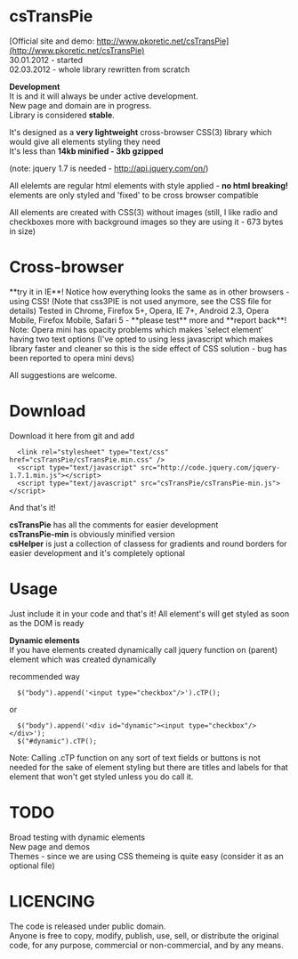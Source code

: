 <h1>
      csTransPie
</h1>

 
 
[Official site and demo: http://www.pkoretic.net/csTransPie](http://www.pkoretic.net/csTransPie)  
30.01.2012 - started  
02.03.2012 - whole library rewritten from scratch

**Development**  
It is and it will always be under active development.   
New page and domain are in progress.  
Library is considered **stable**.   

It's designed as a **very lightweight** cross-browser CSS(3) library which would give all elements styling they need  
It's less than **14kb minified - 3kb gzipped** 

(note: jquery 1.7 is needed - http://api.jquery.com/on/)

All elelemts are regular html elements with style applied - **no html breaking!**  
elements are only styled and 'fixed' to be cross browser compatible 

All elements are created with CSS(3) without images (still, I like radio and checkboxes more with background images so they are using it - 673 bytes in size)

<h1>
      Cross-browser
</h1>
**try it in IE**! Notice how everything looks the same as in other browsers - using CSS!  
(Note that css3PIE is not used anymore, see the CSS file for details)  
Tested in Chrome, Firefox 5+, Opera, IE 7+, Android 2.3, Opera Mobile, Firefox Mobile, Safari 5 - **please test** more and **report back**!  
Note: Opera mini has opacity problems which makes 'select element' having two text options (I've opted to using less javascript which makes library faster and cleaner so this is the side effect of CSS solution - bug has been reported to opera mini devs)


All suggestions are welcome.  

Download 
=======================   
Download it here from git and add  

      <link rel="stylesheet" type="text/css" href="csTransPie/csTransPie.min.css" />  
      <script type="text/javascript" src="http://code.jquery.com/jquery-1.7.1.min.js"></script>  
      <script type="text/javascript" src="csTransPie/csTransPie-min.js"></script>  

And that's it!  
  

**csTransPie** has all the comments for easier development  
**csTransPie-min** is obviously minified version  
**csHelper** is just a collection of classess for gradients and round borders for easier development and it's completely optional  


Usage
=======================  
Just include it in your code and that's it! All element's will  get styled as soon as the DOM is ready  

**Dynamic elements**  
If you have elements created dynamically call jquery function on (parent) element which was created dynamically

recommended way
      
      $("body").append('<input type="checkbox"/>').cTP();

or

      $("body").append('<div id="dynamic"><input type="checkbox"/></div>');  
      $("#dynamic").cTP();
            
Note: Calling .cTP function on any sort of text fields or buttons is not needed for the sake of element styling but there are titles and labels for that element that won't get styled unless you do call it.

TODO
========================
Broad testing with dynamic elements  
New page and demos  
Themes - since we are using CSS themeing is quite easy (consider it as an optional file) 



LICENCING
========================  

The code is released under public domain.  
Anyone is free to copy, modify, publish, use, sell, or distribute the original code, for any purpose, commercial or non-commercial, and by any means.